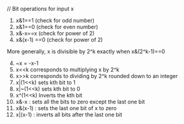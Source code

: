 // Bit operations for input x

1. x&1==1 (check for odd number)
2. x&1==0 (check for even number)
3. x&-x==x (check for power of 2)
4. x&(x-1) ==0 (check for power of 2)

More generally, x is divisible by 2^k exactly when x&(2^k-1)==0

4. ~x = -x-1
5. x<<k corresponds to multiplying x by 2^k
6. x>>k corresponds to dividing by 2^k rounded down to an integer
7. x|(1<<k) sets kth bit to 1
8. x|~(1<<k) sets kth bit to 0
9. x^(1<<k) Inverts the kth bit
10. x&-x : sets all the bits to zero except the last one bit
11. x&(x-1) : sets the last one bit of  x to zero
12. x|(x-1) : inverts all bits after the last one bit
